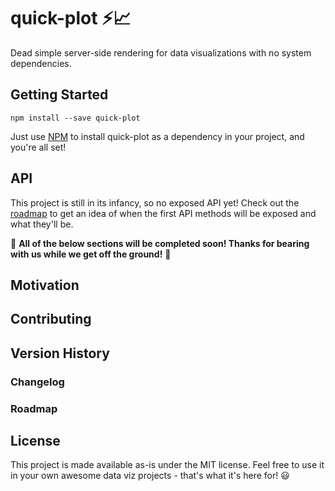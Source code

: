 # quick-plot ⚡📈

Dead simple server-side rendering for data visualizations with no system dependencies.

## Getting Started

    npm install --save quick-plot

Just use [NPM](https://www.npmjs.com) to install quick-plot as a dependency in your project, and you're all set!

## API

This project is still in its infancy, so no exposed API yet! Check out the [roadmap](#roadmap) to get an idea of when the first API methods will be exposed and what they'll be.

🚧 **All of the below sections will be completed soon! Thanks for bearing with us while we get off the ground!** 🚧

## Motivation

## Contributing

## Version History

### Changelog

### Roadmap

## License

This project is made available as-is under the MIT license. Feel free to use it in your own awesome data viz projects - that's what it's here for! 😃
